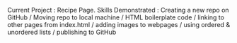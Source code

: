 Current Project : Recipe Page. 
Skills Demonstrated : Creating a new repo on GitHub / Moving repo to local 
machine / HTML boilerplate code / linking to other pages from index.html / 
adding images to webpages / using ordered & unordered lists / publishing 
to GitHub
